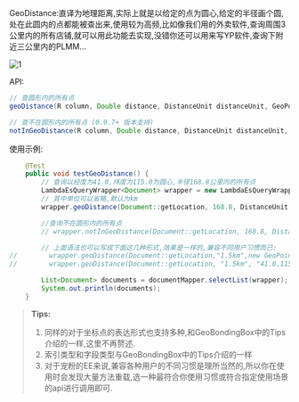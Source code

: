 GeoDistance:直译为地理距离,实际上就是以给定的点为圆心,给定的半径画个圆,处在此圆内的点都能被查出来,使用较为高频,比如像我们用的外卖软件,查询周围3公里内的所有店铺,就可以用此功能去实现,没错你还可以用来写YP软件,查询下附近三公里内的PLMM...

![1](https://iknow.hs.net/fb76fc69-1f09-41d9-a760-93639b45a580.png)

API:

```java
// 查圆形内的所有点
geoDistance(R column, Double distance, DistanceUnit distanceUnit, GeoPoint centralGeoPoint);

// 查不在圆形内的所有点 (0.9.7+ 版本支持)
notInGeoDistance(R column, Double distance, DistanceUnit distanceUnit, GeoPoint centralGeoPoint);
```
使用示例:
```java
    @Test
    public void testGeoDistance() {
        // 查询以经度为41.0,纬度为115.0为圆心,半径168.8公里内的所有点
        LambdaEsQueryWrapper<Document> wrapper = new LambdaEsQueryWrapper<>();
        // 其中单位可以省略,默认为km
        wrapper.geoDistance(Document::getLocation, 168.8, DistanceUnit.KILOMETERS, new GeoPoint(41.0, 116.0));

        //查询不在圆形内的所有点
        // wrapper.notInGeoDistance(Document::getLocation, 168.8, DistanceUnit.KILOMETERS, new GeoPoint(41.0, 116.0));

        // 上面语法也可以写成下面这几种形式,效果是一样的,兼容不同用户习惯而已:
//        wrapper.geoDistance(Document::getLocation,"1.5km",new GeoPoint(41.0,115.0));
//        wrapper.geoDistance(Document::getLocation, "1.5km", "41.0,115.0");

        List<Document> documents = documentMapper.selectList(wrapper);
        System.out.println(documents);
    }
```
> **Tips:**
> 1. 同样的对于坐标点的表达形式也支持多种,和GeoBondingBox中的Tips介绍的一样,这里不再赘述.
> 1. 索引类型和字段类型与GeoBondingBox中的Tips介绍的一样
> 1. 对于宠粉的EE来说,兼容各种用户的不同习惯是理所当然的,所以你在使用时会发现大量方法重载,选一种最符合你使用习惯或符合指定使用场景的api进行调用即可.

